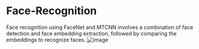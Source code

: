 # Face-Recognition

Face recognition using FaceNet and MTCNN involves a combination of face detection and face embedding extraction, followed by comparing the embeddings to recognize faces. 
![image](https://github.com/user-attachments/assets/c43b4e2a-ad01-4835-9e97-54c1b62926ec)
